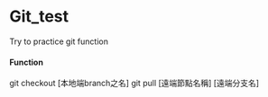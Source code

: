 # Git_test

Try to practice git function

#### Function

git checkout [本地端branch之名]
git pull [遠端節點名稱] [遠端分支名]


